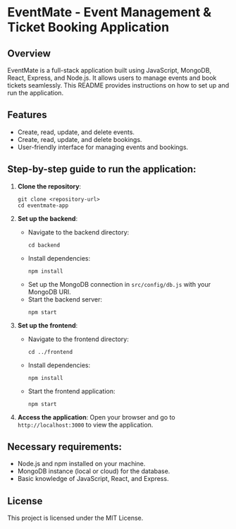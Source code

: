 # EventMate - Event Management & Ticket Booking Application

## Overview
EventMate is a full-stack application built using JavaScript, MongoDB, React, Express, and Node.js. It allows users to manage events and book tickets seamlessly. This README provides instructions on how to set up and run the application.

## Features
- Create, read, update, and delete events.
- Create, read, update, and delete bookings.
- User-friendly interface for managing events and bookings.

## Step-by-step guide to run the application:

1. **Clone the repository**:
   ```
   git clone <repository-url>
   cd eventmate-app
   ```

2. **Set up the backend**:
   - Navigate to the backend directory:
     ```
     cd backend
     ```
   - Install dependencies:
     ```
     npm install
     ```
   - Set up the MongoDB connection in `src/config/db.js` with your MongoDB URI.
   - Start the backend server:
     ```
     npm start
     ```

3. **Set up the frontend**:
   - Navigate to the frontend directory:
     ```
     cd ../frontend
     ```
   - Install dependencies:
     ```
     npm install
     ```
   - Start the frontend application:
     ```
     npm start
     ```

4. **Access the application**:
   Open your browser and go to `http://localhost:3000` to view the application.

## Necessary requirements:
- Node.js and npm installed on your machine.
- MongoDB instance (local or cloud) for the database.
- Basic knowledge of JavaScript, React, and Express.

## License
This project is licensed under the MIT License.